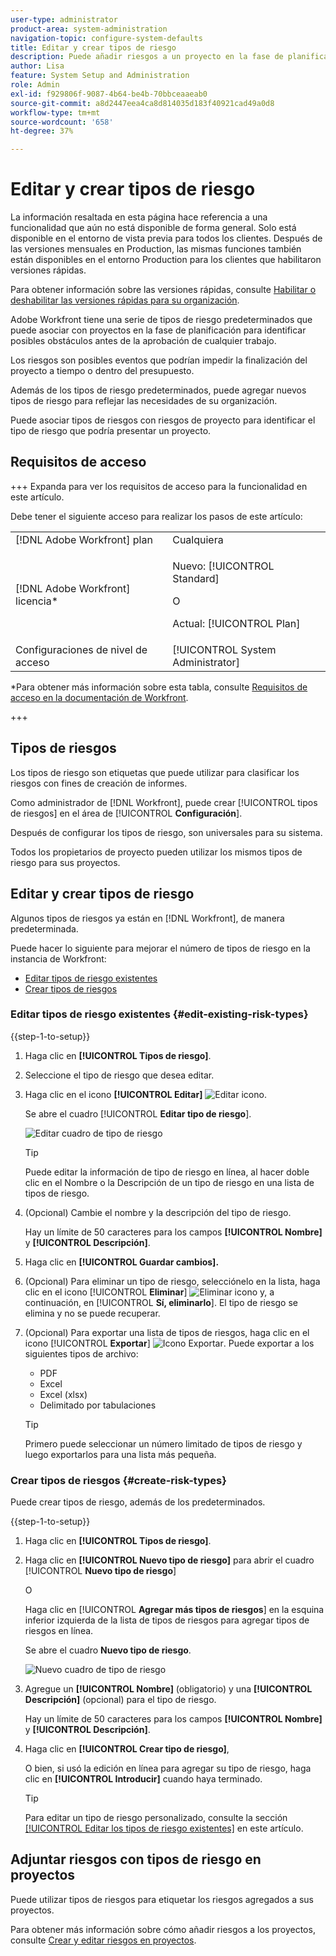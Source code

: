 ```yaml
---
user-type: administrator
product-area: system-administration
navigation-topic: configure-system-defaults
title: Editar y crear tipos de riesgo
description: Puede añadir riesgos a un proyecto en la fase de planificación para identificar posibles obstáculos antes de la aprobación de cualquier trabajo. Los riesgos son posibles eventos que podrían impedir la finalización del proyecto a tiempo o dentro del presupuesto.
author: Lisa
feature: System Setup and Administration
role: Admin
exl-id: f929806f-9087-4b64-be4b-70bbceaaeab0
source-git-commit: a8d2447eea4ca8d814035d183f40921cad49a0d8
workflow-type: tm+mt
source-wordcount: '658'
ht-degree: 37%

---
```


# Editar y crear tipos de riesgo

<!--Audited: 03/2025-->

<!--DON'T DELETE, DRAFT OR HIDE THIS ARTICLE. IT IS LINKED TO THE PRODUCT, THROUGH THE CONTEXT SENSITIVE HELP LINKS.-->

<span class="preview">La información resaltada en esta página hace referencia a una funcionalidad que aún no está disponible de forma general. Solo está disponible en el entorno de vista previa para todos los clientes. Después de las versiones mensuales en Production, las mismas funciones también están disponibles en el entorno Production para los clientes que habilitaron versiones rápidas. </span>

<span class="preview">Para obtener información sobre las versiones rápidas, consulte [Habilitar o deshabilitar las versiones rápidas para su organización](/help/quicksilver/administration-and-setup/set-up-workfront/configure-system-defaults/enable-fast-release-process.md). </span>

Adobe Workfront tiene una serie de tipos de riesgo predeterminados que puede asociar con proyectos en la fase de planificación para identificar posibles obstáculos antes de la aprobación de cualquier trabajo.

Los riesgos son posibles eventos que podrían impedir la finalización del proyecto a tiempo o dentro del presupuesto.

Además de los tipos de riesgo predeterminados, puede agregar nuevos tipos de riesgo para reflejar las necesidades de su organización.

Puede asociar tipos de riesgos con riesgos de proyecto para identificar el tipo de riesgo que podría presentar un proyecto.

## Requisitos de acceso

+++ Expanda para ver los requisitos de acceso para la funcionalidad en este artículo.

Debe tener el siguiente acceso para realizar los pasos de este artículo:

<table style="table-layout:auto"> 
 <col> 
 <col> 
 <tbody> 
  <tr> 
   <td role="rowheader">[!DNL Adobe Workfront] plan</td> 
   <td>Cualquiera</td> 
  </tr> 
  <tr> 
   <td role="rowheader">[!DNL Adobe Workfront] licencia*</td> 
   <td><p>Nuevo: [!UICONTROL Standard]</p>
   O
   <p>Actual: [!UICONTROL Plan]</p>
   </td> 
  </tr> 
  <tr> 
   <td role="rowheader">Configuraciones de nivel de acceso</td> 
   <td>[!UICONTROL System Administrator]</td>
  </tr> 
 </tbody> 
</table>

*Para obtener más información sobre esta tabla, consulte [Requisitos de acceso en la documentación de Workfront](/help/quicksilver/administration-and-setup/add-users/access-levels-and-object-permissions/access-level-requirements-in-documentation.md).

+++

## Tipos de riesgos

Los tipos de riesgo son etiquetas que puede utilizar para clasificar los riesgos con fines de creación de informes.

Como administrador de [!DNL Workfront], puede crear [!UICONTROL tipos de riesgos] en el área de [!UICONTROL **Configuración**].

Después de configurar los tipos de riesgo, son universales para su sistema.

Todos los propietarios de proyecto pueden utilizar los mismos tipos de riesgo para sus proyectos.

## Editar y crear tipos de riesgo

Algunos tipos de riesgos ya están en [!DNL Workfront], de manera predeterminada.


Puede hacer lo siguiente para mejorar el número de tipos de riesgo en la instancia de Workfront:

* [Editar tipos de riesgo existentes](#edit-existing-risk-types)
* [Crear tipos de riesgos](#create-risk-types)

### Editar tipos de riesgo existentes {#edit-existing-risk-types}

{{step-1-to-setup}}

1. Haga clic en **[!UICONTROL Tipos de riesgo]**.
1. Seleccione el tipo de riesgo que desea editar.
1. Haga clic en el icono **[!UICONTROL Editar]** ![Editar icono](assets/edit-icon.png).

   <span class="preview">Se abre el cuadro [!UICONTROL **Editar tipo de riesgo**].</span>

   ![Editar cuadro de tipo de riesgo](assets/edit-risk-type-box.png)

   >[!TIP]
   >
   >   Puede editar la información de tipo de riesgo en línea, al hacer doble clic en el Nombre o la Descripción de un tipo de riesgo en una lista de tipos de riesgo.

1. (Opcional) Cambie el nombre y la descripción del tipo de riesgo.

   Hay un límite de 50 caracteres para los campos **[!UICONTROL Nombre]** y **[!UICONTROL Descripción]**.

1. Haga clic en **[!UICONTROL Guardar cambios].**

1. (Opcional) Para eliminar un tipo de riesgo, selecciónelo en la lista, haga clic en el icono [!UICONTROL **Eliminar**] ![Eliminar icono](assets/delete.png) y, a continuación, en [!UICONTROL **Sí, eliminarlo**]. El tipo de riesgo se elimina y no se puede recuperar.

1. (Opcional) Para exportar una lista de tipos de riesgos, haga clic en el icono [!UICONTROL **Exportar**] ![Icono Exportar](assets/export-icon.png). Puede exportar a los siguientes tipos de archivo:

   * PDF
   * Excel
   * Excel (xlsx)
   * Delimitado por tabulaciones

   >[!TIP]
   >
   >   Primero puede seleccionar un número limitado de tipos de riesgo y luego exportarlos para una lista más pequeña.


### Crear tipos de riesgos {#create-risk-types}

Puede crear tipos de riesgo, además de los predeterminados.

{{step-1-to-setup}}

1. Haga clic en **[!UICONTROL Tipos de riesgo]**.

1. Haga clic en **[!UICONTROL Nuevo tipo de riesgo]** para abrir el cuadro [!UICONTROL **Nuevo tipo de riesgo**]

   O

   Haga clic en [!UICONTROL **Agregar más tipos de riesgos**] en la esquina inferior izquierda de la lista de tipos de riesgos para agregar tipos de riesgos en línea.

   <span class="preview">Se abre el cuadro **Nuevo tipo de riesgo**. <span>

   ![Nuevo cuadro de tipo de riesgo](assets/new-risk-type-box.png)


1. Agregue un **[!UICONTROL Nombre]** (obligatorio) y una **[!UICONTROL Descripción]** (opcional) para el tipo de riesgo.

   Hay un límite de 50 caracteres para los campos **[!UICONTROL Nombre]** y **[!UICONTROL Descripción]**.

1. Haga clic en **[!UICONTROL Crear tipo de riesgo]**,

   O bien, si usó la edición en línea para agregar su tipo de riesgo, haga clic en **[!UICONTROL Introducir]** cuando haya terminado.

   >[!TIP]
   >
   >Para editar un tipo de riesgo personalizado, consulte la sección [[!UICONTROL Editar los tipos de riesgo existentes]](#edit-existing-risk-types) en este artículo.

## Adjuntar riesgos con tipos de riesgo en proyectos

Puede utilizar tipos de riesgos para etiquetar los riesgos agregados a sus proyectos.

Para obtener más información sobre cómo añadir riesgos a los proyectos, consulte [Crear y editar riesgos en proyectos](../../../manage-work/projects/define-a-business-case/create-edit-risks-on-projects.md).
